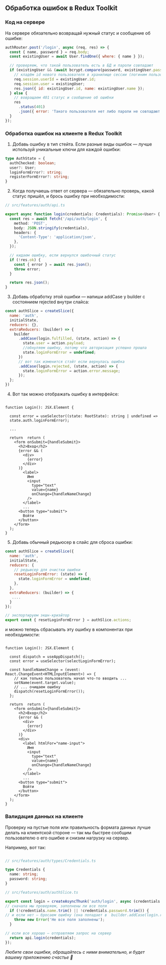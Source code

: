 ## Обработка ошибок в Redux Toolkit ##

### Код на сервере ###

На сервере обязательно возвращай нужный статус и сообщение об ошибке:

```js
authRouter.post('/login', async (req, res) => {
  const { name, password } = req.body;
  const existingUser = await User.findOne({ where: { name } });

  // проверяем, что такой пользователь есть в БД и пароли совпадают
  if (existingUser && (await bcrypt.compare(password, existingUser.password))) {
    // кладём id нового пользователя в хранилище сессии (логиним пользователя)
    req.session.userId = existingUser.id;
    req.session.user = existingUser;
    res.json({ id: existingUser.id, name: existingUser.name });
  } else {
    // вовращаем 401 статус и сообщение об ошибки
    res
      .status(401)
      .json({ error: 'Такого пользователя нет либо пароли не совпадают' });
  }
});
```

### Обработка ошибок на клиенте в Redux Toolkit ###

1. Добавь ошибку в тип стейта.
Если разные виды ошибок — лучше используй уникальные ключи для каждой ошибки:

```ts
type AuthState = {
  authChecked: boolean;
  user?: User;
  loginFormError?: string;
  registerFormError?: string;
}
```

2. Когда получаешь ответ от сервера — обязательно проверь, какой статус пришёл, и брось ошибку при необходимости:

```ts
// src/features/auth/api.ts

export async function login(credentials: Credentials): Promise<User> {
  const res = await fetch('/api/auth/login', {
    method: 'POST',
    body: JSON.stringify(credentials),
    headers: {
      'Content-Type': 'application/json',
    },
  });

  // кидаем ошибку, если вернулся ошибочный статус
  if (!res.ok) {
    const { error } = await res.json();
    throw error;
  }

  return res.json();
}
```
3. Добавь обработку этой ошибки — напиши addCase у builder c состоянием rejected внутри слайса:

```js
const authSlice = createSlice({
  name: 'auth',
  initialState,
  reducers: {},
  extraReducers: (builder) => {
    builder
      .addCase(login.fulfilled, (state, action) => {
        state.user = action.payload;
        //обнуляем ошибку, потому что авторизация успешно прошла
        state.loginFormError = undefined;
      })
      // вот так изменится стэйт если вернулась ошибка
      .addCase(login.rejected, (state, action) => {
        state.loginFormError = action.error.message;
      });
  };
})
```

4. Вот так можно отображать ошибку в интерфейсе:

```tsx

function Login(): JSX.Element {

  const error = useSelector((state: RootState): string | undefined =>
  state.auth.loginFormError);

  ...

  return  return (
    <form onSubmit={handleSubmit}>
      <h2>Вход</h2>
      {error && (
        <div>
          {error}
        </div>
      )}
        <label>
          Имя
          <input
            type="text"
            value={name}
            onChange={handleNameChange}
          />
        </label>
        ...
      <button type="submit">
        Войти
      </button>
    </form>
  );
}
```

5. Добавь обычный редьюсер в слайс для сброса ошибки:

```js
const authSlice = createSlice({
  name: 'auth',
  initialState,
  reducers: {
    // редьюсер для очистки ошибки
    resetLoginFormError: (state) => {
      state.loginFormError = undefined;
    },
  },
  extraReducers: (builder) => {
   ....
  }
});

// экспортируем экшн-криэйтор
export const { resetLoginFormError } = authSlice.actions;

```

и можно теперь сбрасывать эту ошибку в компонентах при необходимости:

```tsx

function Login(): JSX.Element {

  const dispatch = useAppDispatch();
  const error = useSelector(selectLoginFormError);

  const handleNameChange = (event: React.ChangeEvent<HTMLInputElement>) => {
    // как только пользователь начал что-то вводить ...
    setName(event.target.value);
    // ... очищаем ошибку
    dispatch(resetLoginFormError());
  };

  return  return (
    <form onSubmit={handleSubmit}>
      <h2>Вход</h2>
      {error && (
        <div>
          {error}
        </div>
      )}
      <div>
        <label htmlFor="name-input">
          Имя
          <input
            type="text"
            value={name}
            onChange={handleNameChange}
          />
        </label>
        ...
      <button type="submit">
        Войти
      </button>
    </form>
  );
}
```



### Валидация данных на клиенте ###

Проверку на пустые поля или правильность формата данных лучше делать на клиентской стороне — так мы быстрее сообщим пользователю о его ошибке и снизим нагрузку на сервер.

Например, вот так:

```ts

// src/features/auth/types/Credentials.ts

type Credentials {
  name: string;
  password: string;
}

// src/features/auth/authSlice.ts

export const login = createAsyncThunk('auth/login', async (credentials: Credentials) => {
// сначала мы проверяем, заполнены ли все поля
  if (!credentials.name.trim() || !credentials.password.trim()) {
// и если нет — бросаем ошибку (она попадает в  builder.addCase(login.rejected, ...)
    throw new Error('Не все поля заполнены');
  }

// если все хорошо — отправляем запрос на сервер
  return api.login(credentials);
});
```

*Любите свои ошибки, обращайтесь с ними внимательно, и будет вашему приложению счастье 💓*
